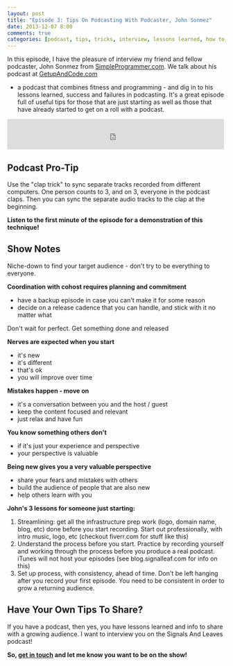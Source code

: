 ```yaml
---
layout: post
title: "Episode 3: Tips On Podcasting With Podcaster, John Sonmez"
date: 2013-12-07 8:00
comments: true
categories: [podcast, tips, tricks, interview, lessons learned, how to, starting]
---
```


In this episode, I have the pleasure of interview my friend
and fellow podcaster, John Sonmez from [SimpleProgrammer.com](http://simpleprogrammer.com).
We talk about his podcast at [GetupAndCode.com](http://getupandcode.com) 
- a podcast that combines fitness and programming - and dig in
to his lessons learned, success and failures in podcasting. It's
a great episode full of useful tips for those that are just
starting as well as those that have already started to get on
a roll with a podcast.

<!-- more -->

<iframe src="http://www.signalleaf.com/embed/523736d466f52c0200000003/52a2b2fd9903dd0200000021/" width="500" height="70" frameborder="0"></iframe>

## Podcast Pro-Tip 

Use the "clap trick" to sync separate tracks recorded from
different computers. One person counts to 3, and on 3, everyone
in the podcast claps. Then you can sync the separate audio
tracks to the clap at the beginning.

**Listen to the first minute of the episode for a demonstration
of this technique!**

## Show Notes

Niche-down to find your target audience - don't try to be 
everything to everyone.
	
**Coordination with cohost requires planning and commitment**

* have a backup episode in case you can't make it for some reason
* decide on a release cadence that you can handle, and stick with it no matter what

Don't wait for perfect. Get something done and released

**Nerves are expected when you start**

* it's new
* it's different
* that's ok
* you will improve over time

**Mistakes happen - move on**

* it's a conversation between you and the host / guest
* keep the content focused and relevant
* just relax and have fun
	
**You know something others don't**

* if it's just your experience and perspective
* your perspective is valuable

**Being new gives you a very valuable perspective**

* share your fears and mistakes with others
* build the audience of people that are also new
* help others learn with you
	
**John's 3 lessons for someone just starting:**

1. Streamlining: get all the infrastructure prep work (logo, domain name, blog, etc) done before you start recording. Start out professionally, with intro music, logo, etc (checkout fiverr.com for stuff like this)
2. Understand the process before you start. Practice by recording yourself and working through the process before you produce a real podcast. iTunes will not host your episodes (see blog.signalleaf.com for info on this)
3. Set up process, with consistency, ahead of time. Don't be left hanging after you record your first episode. You need to be consistent in order to grow a returning audience.

## Have Your Own Tips To Share?

If you have a podcast, then yes, you have lessons learned and info to
share with a growing audience. I want to interview you on 
the Signals And Leaves podcast! 

**So, [get in touch](http://signalleaf.com/help/contact)
and let me know you want to be on the show!**


